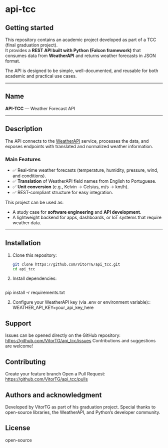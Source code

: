 # api-tcc

## Getting started

This repository contains an academic project developed as part of a TCC (final graduation project).  
It provides a **REST API built with Python (Falcon framework)** that consumes data from **WeatherAPI** and returns weather forecasts in JSON format.  

The API is designed to be simple, well-documented, and reusable for both academic and practical use cases.

---

## Name

**API-TCC** — Weather Forecast API

---

## Description

The API connects to the [WeatherAPI](https://www.weatherapi.com/) service, processes the data, and exposes endpoints with translated and normalized weather information.

### Main Features
- ✅ Real-time weather forecasts (temperature, humidity, pressure, wind, and conditions).  
- ✅ **Translation** of WeatherAPI field names from English to Portuguese.  
- ✅ **Unit conversion** (e.g., Kelvin → Celsius, m/s → km/h).  
- ✅ REST-compliant structure for easy integration.  

This project can be used as:
- A study case for **software engineering** and **API development**.  
- A lightweight backend for apps, dashboards, or IoT systems that require weather data.  

---

## Installation

1. Clone this repository:
   ```bash
   git clone https://github.com/VitorTG/api_tcc.git
   cd api_tcc

2. Install dependencies:
   ```bash
pip install -r requirements.txt

2. Configure your WeatherAPI key (via .env or environment variable)::
WEATHER_API_KEY=your_api_key_here


## Support

Issues can be opened directly on the GitHub repository: https://github.com/VitorTG/api_tcc/issues
Contributions and suggestions are welcome!


## Contributing

Create your feature branch
Open a Pull Request: https://github.com/VitorTG/api_tcc/pulls


## Authors and acknowledgment
Developed by VitorTG as part of his graduation project.
Special thanks to open-source libraries, the WeatherAPI, and Python’s developer community.

## License
open-source